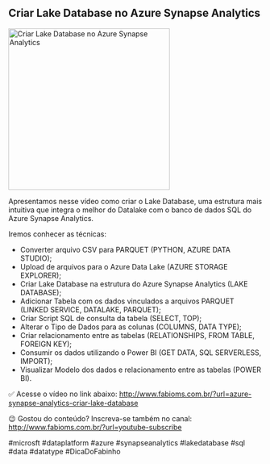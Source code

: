 ## Criar Lake Database no Azure Synapse Analytics

<img src="https://fabioms.com.br//uploads/youtube/pzV-V_vtdso.png" alt="Criar Lake Database no Azure Synapse Analytics" title="Azure Synapse Analytics" width="320"/>

Apresentamos nesse vídeo como criar o Lake Database, uma estrutura mais intuitiva que integra o melhor do Datalake com o banco de dados SQL do Azure Synapse Analytics.

Iremos conhecer as técnicas:
- Converter arquivo CSV para PARQUET (PYTHON, AZURE DATA STUDIO);
- Upload de arquivos para o Azure Data Lake (AZURE STORAGE EXPLORER);
- Criar Lake Database na estrutura do Azure Synapse Analytics (LAKE DATABASE);
- Adicionar Tabela com os dados vinculados a arquivos PARQUET (LINKED SERVICE, DATALAKE, PARQUET);
- Criar Script SQL de consulta da tabela (SELECT, TOP);
- Alterar o Tipo de Dados para as colunas (COLUMNS, DATA TYPE);
- Criar relacionamento entre as tabelas (RELATIONSHIPS, FROM TABLE, FOREIGN KEY);
- Consumir os dados utilizando o Power BI (GET DATA, SQL SERVERLESS, IMPORT);
- Visualizar Modelo dos dados e relacionamento entre as tabelas (POWER BI).

✅ Acesse o vídeo no link abaixo:
http://www.fabioms.com.br/?url=azure-synapse-analytics-criar-lake-database

😉 Gostou do conteúdo? Inscreva-se também no canal:
http://www.fabioms.com.br/?url=youtube-subscribe 

#microsft #dataplatform #azure #synapseanalytics #lakedatabase #sql #data #datatype #DicaDoFabinho